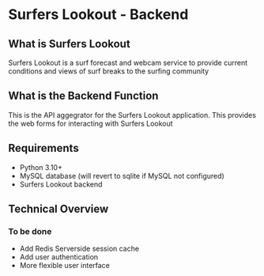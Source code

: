# Surfers Lookout - Backend

## What is Surfers Lookout
Surfers Lookout is a surf forecast and webcam service to provide current conditions and views of surf breaks to the surfing community

## What is the Backend Function
This is the API aggegrator for the Surfers Lookout application. This provides the web forms for interacting with Surfers Lookout

## Requirements
- Python 3.10+
- MySQL database (will revert to sqlite if MySQL not configured)
- Surfers Lookout backend


## Technical Overview
### To be done
- Add Redis Serverside session cache
- Add user authentication
- More flexible user interface


